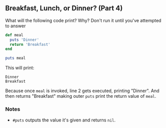 ## Breakfast, Lunch, or Dinner? (Part 4)
What will the following code print? Why? Don't run it until you've attempted to answer

```ruby
def meal
  puts 'Dinner'
  return 'Breakfast'
end

puts meal
```

This will print:
```
Dinner
Breakfast
```

Because once `meal` is invoked, line 2 gets executed, printing "Dinner". And
then returns "Breakfast" making outer `puts` print the return value
of `meal`.

### Notes
- `#puts` outputs the value it's given and returns `nil`.
